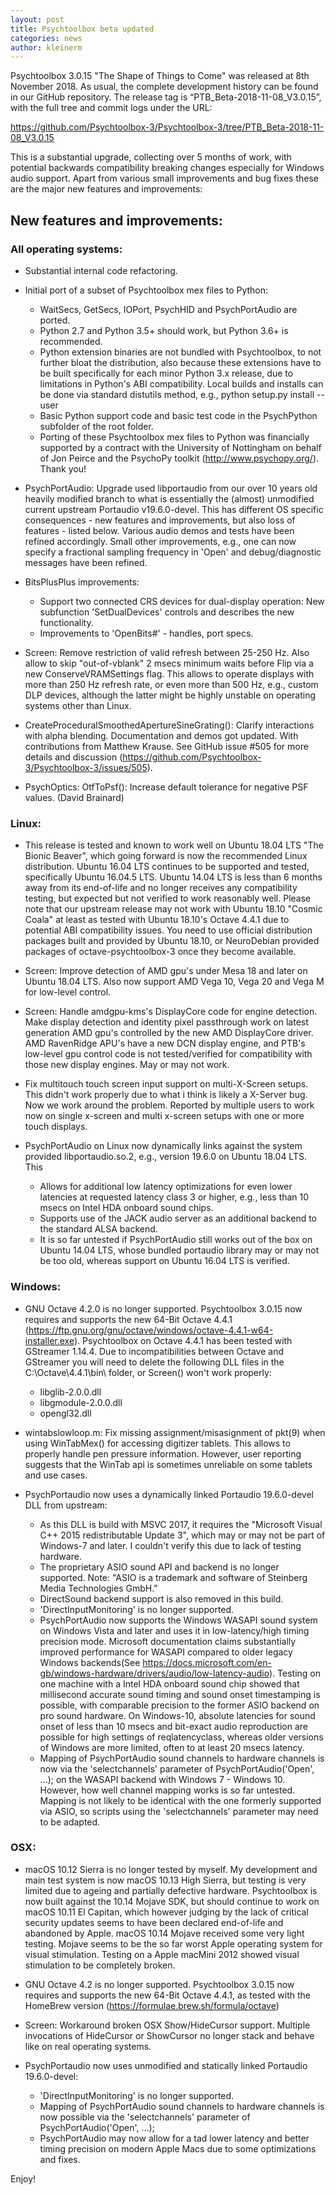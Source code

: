 ```yaml
---
layout: post
title: Psychtoolbox beta updated
categories: news
author: kleinerm
---
```


Psychtoolbox 3.0.15 "The Shape of Things to Come" was released at 8th November 2018.
As usual, the complete development history can be found in our GitHub repository.
The release tag is “PTB_Beta-2018-11-08_V3.0.15”, with the full tree and commit logs under the URL:

<https://github.com/Psychtoolbox-3/Psychtoolbox-3/tree/PTB_Beta-2018-11-08_V3.0.15>

This is a substantial upgrade, collecting over 5 months of work, with potential backwards compatibility breaking changes especially for Windows audio support.
Apart from various small improvements and bug fixes these are the major new features and improvements:

## New features and improvements:

### All operating systems:

* Substantial internal code refactoring.

* Initial port of a subset of Psychtoolbox mex files to Python:
    * WaitSecs, GetSecs, IOPort, PsychHID and PsychPortAudio are ported.
    * Python 2.7 and Python 3.5+ should work, but Python 3.6+ is recommended.
    * Python extension binaries are not bundled with Psychtoolbox, to not further bloat the distribution, also because these extensions have to be built specifically for each minor Python 3.x release, due to limitations in Python's ABI compatibility. Local builds and installs can be done via standard distutils method, e.g., python setup.py install --user
    * Basic Python support code and basic test code in the PsychPython subfolder of the root folder.
    * Porting of these Psychtoolbox mex files to Python was financially supported by a contract with the University of Nottingham on behalf of Jon Peirce and the PsychoPy toolkit (<http://www.psychopy.org/>). Thank you!

* PsychPortAudio: Upgrade used libportaudio from our over 10 years old heavily modified branch to what is essentially the (almost) unmodified current upstream Portaudio v19.6.0-devel. This has different OS specific consequences - new features and improvements, but also loss of features - listed below. Various audio demos and tests have been refined accordingly. Small other improvements, e.g., one can now specify a fractional sampling frequency in 'Open' and debug/diagnostic messages have been refined.

* BitsPlusPlus improvements:
    * Support two connected CRS devices for dual-display operation: New subfunction 'SetDualDevices' controls and describes the new functionality.
    * Improvements to 'OpenBits#' - handles, port specs.

* Screen: Remove restriction of valid refresh between 25-250 Hz. Also allow to skip "out-of-vblank" 2 msecs minimum waits before Flip via a new ConserveVRAMSettings flag. This allows to operate displays with more than 250 Hz refresh rate, or even more than 500 Hz, e.g., custom DLP devices, although the latter might be highly unstable on operating systems other than Linux.

* CreateProceduralSmoothedApertureSineGrating(): Clarify interactions with alpha blending. Documentation and demos got updated. With contributions from Matthew Krause. See GitHub issue #505 for more details and discussion (<https://github.com/Psychtoolbox-3/Psychtoolbox-3/issues/505>).

* PsychOptics: OtfToPsf(): Increase default tolerance for negative PSF values. (David Brainard)


### Linux:

* This release is tested and known to work well on Ubuntu 18.04 LTS "The Bionic Beaver", which going forward is now the recommended Linux distribution. Ubuntu 16.04 LTS continues to be supported and tested, specifically Ubuntu 16.04.5 LTS. Ubuntu 14.04 LTS is less than 6 months away from its end-of-life and no longer receives any compatibility testing, but expected but not verified to work reasonably well. Please note that our upstream release may not work with Ubuntu 18.10 "Cosmic Coala" at least as tested with Ubuntu 18.10's Octave 4.4.1 due to potential ABI compatibility issues. You need to use official distribution packages built and provided by Ubuntu 18.10, or NeuroDebian provided packages of octave-psychtoolbox-3 once they become available.

* Screen: Improve detection of AMD gpu's under Mesa 18 and later on Ubuntu 18.04 LTS. Also now support AMD Vega 10, Vega 20 and Vega M for low-level control.

* Screen: Handle amdgpu-kms's DisplayCore code for engine detection. Make display detection and identity pixel passthrough work on latest generation AMD gpu's controlled by the new AMD DisplayCore driver. AMD RavenRidge APU's have a new DCN display engine, and PTB's low-level gpu control code is not tested/verified for compatibility with those new display engines. May or may not work.

* Fix multitouch touch screen input support on multi-X-Screen setups. This didn't work properly due to what i think is likely a X-Server bug. Now we work around the problem. Reported by multiple users to work now on single x-screen and multi x-screen setups with one or more touch displays.

* PsychPortAudio on Linux now dynamically links against the system provided libportaudio.so.2, e.g., version 19.6.0 on Ubuntu 18.04 LTS. This
    * Allows for additional low latency optimizations for even lower latencies at requested latency class 3 or higher, e.g., less than 10 msecs on Intel HDA onboard sound chips.
    * Supports use of the JACK audio server as an additional backend to the standard ALSA backend.
    * It is so far untested if PsychPortAudio still works out of the box on Ubuntu 14.04 LTS, whose bundled portaudio library may or may not be too old, whereas support on Ubuntu 16.04 LTS is verified.

### Windows:

* GNU Octave 4.2.0 is no longer supported. Psychtoolbox 3.0.15 now requires and supports the new 64-Bit Octave 4.4.1 (<https://ftp.gnu.org/gnu/octave/windows/octave-4.4.1-w64-installer.exe>). Psychtoolbox on Octave 4.4.1 has been tested with GStreamer 1.14.4. Due to incompatibilities between Octave and GStreamer you will need to delete the following DLL files in the C:\Octave\4.4.1\bin\ folder, or Screen() won't work properly:
    * libglib-2.0.0.dll
    * libgmodule-2.0.0.dll
    * opengl32.dll

* wintabslowloop.m: Fix missing assignment/misasignment of pkt(9) when using WinTabMex() for accessing digitizer tablets. This allows to properly handle pen pressure information. However, user reporting suggests that the WinTab api is sometimes unreliable on some tablets and use cases.

* PsychPortaudio now uses a dynamically linked Portaudio 19.6.0-devel DLL from upstream:
    * As this DLL is build with MSVC 2017, it requires the "Microsoft Visual C++ 2015 redistributable
Update 3", which may or may not be part of Windows-7 and later. I couldn't verify this due to lack of testing hardware.
    * The proprietary ASIO sound API and backend is no longer supported. Note: "ASIO is a trademark and software of Steinberg Media Technologies GmbH."
    * DirectSound backend support is also removed in this build.
    * 'DirectInputMonitoring' is no longer supported.
    * PsychPortAudio now supports the Windows WASAPI sound system on Windows Vista and later and uses it in low-latency/high timing precision mode. Microsoft documentation claims substantially improved performance for WASAPI compared to older legacy Windows backends(See <https://docs.microsoft.com/en-gb/windows-hardware/drivers/audio/low-latency-audio>). Testing on one machine with a Intel HDA onboard sound chip showed that millisecond accurate sound timing and sound onset timestamping is possible, with comparable precision to the former ASIO backend on pro sound hardware. On Windows-10, absolute latencies for sound onset of less than 10 msecs and bit-exact audio reproduction are possible for high settings of reqlatencyclass, whereas older versions of Windows are more limited, often to at least 20 msecs latency.
    * Mapping of PsychPortAudio sound channels to hardware channels is now via the 'selectchannels' parameter of PsychPortAudio('Open', ...); on the WASAPI backend with Windows 7 - Windows 10. However, how well channel mapping works is so far untested. Mapping is not likely to be identical with the one formerly supported via ASIO, so scripts using the 'selectchannels' parameter may need to be adapted.

 ### OSX:

* macOS 10.12 Sierra is no longer tested by myself. My development and main test system is now macOS 10.13 High Sierra, but testing is very limited due to ageing and partially defective hardware. Psychtoolbox is now built against the 10.14 Mojave SDK, but should continue to work on macOS 10.11 El Capitan, which however judging by the lack of critical security updates seems to have been declared end-of-life and abandoned by Apple. macOS 10.14 Mojave received some very light testing. Mojave seems to be the so far worst Apple operating system for visual stimulation. Testing on a Apple macMini 2012 showed visual stimulation to be completely broken.

* GNU Octave 4.2 is no longer supported. Psychtoolbox 3.0.15 now requires and supports the new 64-Bit Octave 4.4.1, as tested with the HomeBrew version (<https://formulae.brew.sh/formula/octave>)

* Screen: Workaround broken OSX Show/HideCursor support. Multiple invocations of HideCursor or ShowCursor no longer stack and behave like on real operating systems.

* PsychPortaudio now uses unmodified and statically linked Portaudio 19.6.0-devel:
    * 'DirectInputMonitoring' is no longer supported.
    * Mapping of PsychPortAudio sound channels to hardware channels is now possible via the 'selectchannels' parameter of PsychPortAudio('Open', ...);
    * PsychPortAudio may now allow for a tad lower latency and better timing precision on modern Apple Macs due to some optimizations and fixes.

Enjoy!
